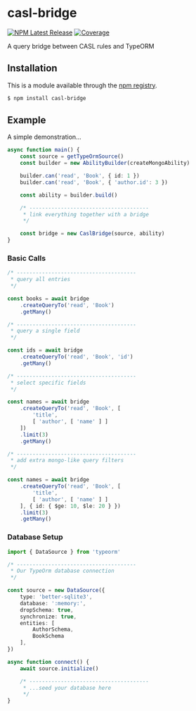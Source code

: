 # casl-bridge

[![NPM Latest Release](https://img.shields.io/npm/v/casl-bridge.svg)]()
[![Coverage](https://img.shields.io/badge/coverage-100%25-purple)]()

A query bridge between CASL rules and TypeORM


## Installation

This is a module available through the [npm registry](https://www.npmjs.com/package/casl-bridge).

```sh
$ npm install casl-bridge
```



## Example

A simple demonstration...

```ts
async function main() {
    const source = getTypeOrmSource()
    const builder = new AbilityBuilder(createMongoAbility)

    builder.can('read', 'Book', { id: 1 })
    builder.can('read', 'Book', { 'author.id': 3 })

    const ability = builder.build()

    /* --------------------------------------
     * link everything together with a bridge
     */

    const bridge = new CaslBridge(source, ability)
}
```

### Basic Calls

```ts
/* --------------------------------------
 * query all entries
 */

const books = await bridge
    .createQueryTo('read', 'Book')
    .getMany()

/* --------------------------------------
 * query a single field
 */

const ids = await bridge
    .createQueryTo('read', 'Book', 'id')
    .getMany()

/* --------------------------------------
 * select specific fields
 */

const names = await bridge
    .createQueryTo('read', 'Book', [
        'title',
        [ 'author', [ 'name' ] ]
    ])
    .limit(3)
    .getMany()

/* --------------------------------------
 * add extra mongo-like query filters
 */

const names = await bridge
    .createQueryTo('read', 'Book', [
        'title',
        [ 'author', [ 'name' ] ]
    ], { id: { $ge: 10, $le: 20 } })
    .limit(3)
    .getMany()
```

### Database Setup

```ts
import { DataSource } from 'typeorm'

/* --------------------------------------
 * Our TypeOrm database connection
 */

const source = new DataSource({
    type: 'better-sqlite3',
    database: ':memory:',
    dropSchema: true,
    synchronize: true,
    entities: [
        AuthorSchema,
        BookSchema
    ],
})

async function connect() {
    await source.initialize()

    /* --------------------------------------
     * ...seed your database here
     */
}
```
